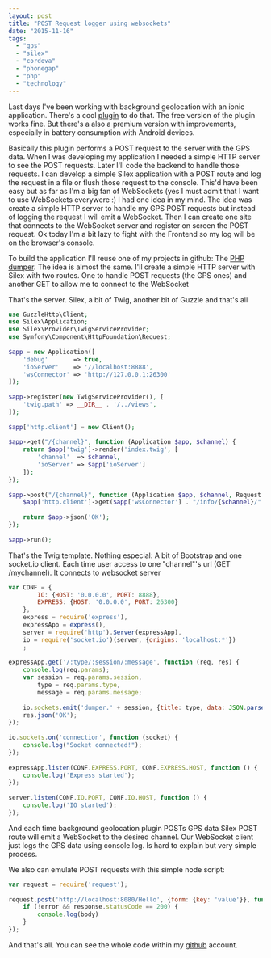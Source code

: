 ```yaml
---
layout: post
title: "POST Request logger using websockets"
date: "2015-11-16"
tags: 
  - "gps"
  - "silex"
  - "cordova"
  - "phonegap"
  - "php"
  - "technology"
---
```


Last days I've been working with background geolocation with an ionic application. There's a cool [plugin](https://github.com/transistorsoft/cordova-background-geolocation-lt) to do that. The free version of the plugin works fine. But there's a also a premium version with improvements, especially in battery consumption with Android devices.

Basically this plugin performs a POST request to the server with the GPS data. When I was developing my application I needed a simple HTTP server to see the POST requests. Later I'll code the backend to handle those requests. I can develop a simple Silex application with a POST route and log the request in a file or flush those request to the console. This'd have been easy but as far as I'm a big fan of WebSockets (yes I must admit that I want to use WebSockets everywere :) I had one idea in my mind. The idea was create a simple HTTP server to handle my GPS POST requests but instead of logging the request I will emit a WebSocket. Then I can create one site that connects to the WebSocket server and register on screen the POST request. Ok today I'm a bit lazy to fight with the Frontend so my log will be on the browser's console.

To build the application I'll reuse one of my projects in github: The [PHP dumper](http://gonzalo123.com/2015/05/11/php-dumper-using-websockets/). The idea is almost the same. I'll create a simple HTTP server with Silex with two routes. One to handle POST requests (the GPS ones) and another GET to allow me to connect to the WebSocket

That's the server. Silex, a bit of Twig, another bit of Guzzle and that's all

```php
use GuzzleHttp\Client;
use Silex\Application;
use Silex\Provider\TwigServiceProvider;
use Symfony\Component\HttpFoundation\Request;
 
$app = new Application([
    'debug'       => true,
    'ioServer'    => '//localhost:8888',
    'wsConnector' => 'http://127.0.0.1:26300'
]);
 
$app->register(new TwigServiceProvider(), [
    'twig.path' => __DIR__ . '/../views',
]);
 
$app['http.client'] = new Client();
 
$app->get("/{channel}", function (Application $app, $channel) {
    return $app['twig']->render('index.twig', [
        'channel'  => $channel,
        'ioServer' => $app['ioServer']
    ]);
});
 
$app->post("/{channel}", function (Application $app, $channel, Request $request) {
    $app['http.client']->get($app['wsConnector'] . "/info/{$channel}/" . json_encode($request->getContent()));
 
    return $app->json('OK');
});
 
$app->run();
```

That's the Twig template. Nothing especial: A bit of Bootstrap and one socket.io client. Each time user access to one "channel"'s url (GET /mychannel). It connects to websocket server

```javascript
var CONF = {
        IO: {HOST: '0.0.0.0', PORT: 8888},
        EXPRESS: {HOST: '0.0.0.0', PORT: 26300}
    },
    express = require('express'),
    expressApp = express(),
    server = require('http').Server(expressApp),
    io = require('socket.io')(server, {origins: 'localhost:*'})
    ;
 
expressApp.get('/:type/:session/:message', function (req, res) {
    console.log(req.params);
    var session = req.params.session,
        type = req.params.type,
        message = req.params.message;
 
    io.sockets.emit('dumper.' + session, {title: type, data: JSON.parse(message)});
    res.json('OK');
});
 
io.sockets.on('connection', function (socket) {
    console.log("Socket connected!");
});
 
expressApp.listen(CONF.EXPRESS.PORT, CONF.EXPRESS.HOST, function () {
    console.log('Express started');
});
 
server.listen(CONF.IO.PORT, CONF.IO.HOST, function () {
    console.log('IO started');
});
```

And each time background geolocation plugin POSTs GPS data Silex POST route will emit a WebSocket to the desired channel. Our WebSocket client just logs the GPS data using console.log. Is hard to explain but very simple process.

We also can emulate POST requests with this simple node script:

```javascript
var request = require('request');
 
request.post('http://localhost:8080/Hello', {form: {key: 'value'}}, function (error, response, body) {
    if (!error && response.statusCode == 200) {
        console.log(body)
    }
});
```

And that's all. You can see the whole code within my [github](https://github.com/gonzalo123/POSTlogger) account.
